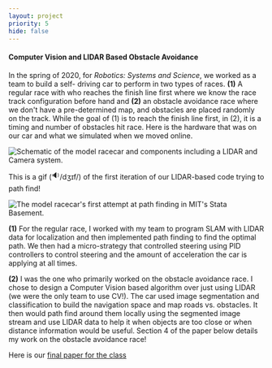 ```yaml
---
layout: project
priority: 5
hide: false
---
```

#### Computer Vision and LIDAR Based Obstacle Avoidance
In the spring of 2020, for _Robotics: Systems and Science_, we worked as a team to build a self-
driving car to perform in two types of races. **(1)** A regular race with who reaches the finish line
first where we know the race track configuration before hand and **(2)** an obstacle avoidance race
where we don't have a pre-determined map, and obstacles are placed randomly on the track. While the goal
of (1) is to reach the finish line first, in (2), it is a timing and number of obstacles hit race. Here is
the hardware that was on our car and what we simulated when we moved online.

<img src="" data-echo="/resources/rss_hardware.jpg" class="innerphoto" alt="Schematic of the model racecar and components including a LIDAR and Camera system."/>

This is a gif
(<a onclick="playAudioGif()"><span style="font-size: 15px; transform: translateY(-3px);display: inline-block;">🔉</span>/dʒɪf/</a>)
of the first iteration of our LIDAR-based code trying to path find!

<img src="" data-echo="/resources/rss_slow_drive.gif" class="innerphoto" alt="The model racecar's first attempt at path finding in MIT's Stata Basement."/>

**(1)** For the regular race, I worked with my team to program SLAM with LIDAR data for localization and then implemented path finding to find the optimal path. We then had a micro-strategy that controlled steering
using PID controllers to control steering and the amount of acceleration the car is applying at all times.

**(2)** I was the one who primarily worked on the obstacle avoidance race. I chose to design a Computer Vision
based algorithm over just using LIDAR (we were the only team to use CV!). The car used image segmentation
and classification to build the navigation space and map roads vs. obstacles. It then would path find around
them locally using the segmented image stream and use LIDAR data to help it when objects are too close or
when distance information would be useful. Section 4 of the paper below details my work on the obstacle
avoidance race!

Here is our [final paper for the class](resources/rss_final_paper.pdf)
